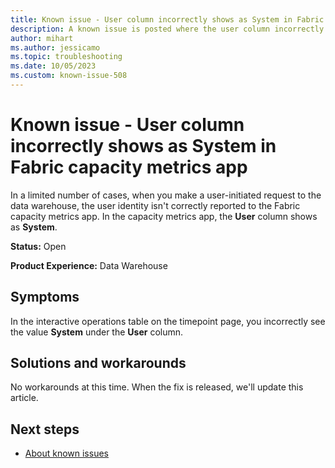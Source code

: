 ```yaml
---
title: Known issue - User column incorrectly shows as System in Fabric capacity metrics app
description: A known issue is posted where the user column incorrectly shows as System in Fabric capacity metrics app
author: mihart
ms.author: jessicamo
ms.topic: troubleshooting 
ms.date: 10/05/2023
ms.custom: known-issue-508
---
```


# Known issue - User column incorrectly shows as System in Fabric capacity metrics app

In a limited number of cases, when you make a user-initiated request to the data warehouse, the user identity isn't correctly reported to the Fabric capacity metrics app.  In the capacity metrics app, the **User** column shows as **System**.

**Status:** Open

**Product Experience:** Data Warehouse

## Symptoms

In the interactive operations table on the timepoint page, you incorrectly see the value **System** under the **User** column.

## Solutions and workarounds

No workarounds at this time. When the fix is released, we'll update this article.

## Next steps

- [About known issues](https://support.fabric.microsoft.com/known-issues)
